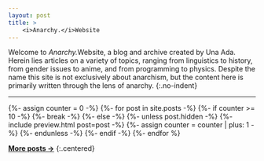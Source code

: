 ```yaml
---
layout: post
title: >
    <i>Anarchy.</i>Website
---
```


Welcome to <em>Anarchy.</em>Website, a blog and archive created by Una Ada.
Herein lies articles on a variety of topics, ranging from linguistics to
history, from gender issues to anime, and from programming to physics. Despite
the name this site is not exclusively about anarchism, but the content here is
primarily written through the lens of anarchy.
{:.no-indent}

---

{%- assign counter = 0 -%}
{%- for post in site.posts -%}
  {%- if counter >= 10 -%}
    {%- break -%}
  {%- else -%}
    {%- unless post.hidden -%}
      {%- include preview.html post=post -%}
      {%- assign counter = counter | plus: 1 -%}
    {%- endunless -%}
  {%- endif -%}
{%- endfor %}

**[More posts &rarr;][2]**
{:.centered}

[2]:    /archive/2

